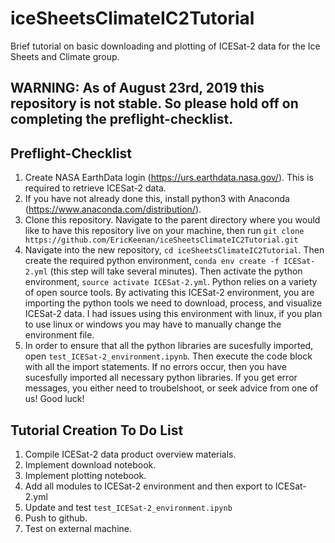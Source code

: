 # iceSheetsClimateIC2Tutorial
Brief tutorial on basic downloading and plotting of ICESat-2 data for the Ice Sheets and Climate group.
## WARNING: As of August 23rd, 2019 this repository is not stable. So please hold off on completing the preflight-checklist. 
## Preflight-Checklist
1. Create NASA EarthData login (https://urs.earthdata.nasa.gov/). This is required to retrieve ICESat-2 data.
2. If you have not already done this, install python3 with Anaconda (https://www.anaconda.com/distribution/).
3. Clone this repository. Navigate to the parent directory where you would like to have this repository live on your machine, then run `git clone https://github.com/EricKeenan/iceSheetsClimateIC2Tutorial.git` 
4. Navigate into the new repository, `cd iceSheetsClimateIC2Tutorial`. Then create  the required python environment, `conda env create -f ICESat-2.yml` (this step will take several minutes). Then activate the python environment, `source activate ICESat-2.yml`. Python relies on a variety of open source tools. By activating this ICESat-2 environment, you are importing the python tools we need to download, process, and visualize ICESat-2 data. I had issues using this environment with linux, if you plan to use linux or windows you may have to manually change the environment file. 
5. In order to ensure that all the python libraries are sucesfully imported, open `test_ICESat-2_environment.ipynb`. Then execute the code block with all the import statements. If no errors occur, then you have sucesfully imported all necessary python libraries. If you get error messages, you either need to troubelshoot, or seek advice from one of us! Good luck!  

## Tutorial Creation To Do List
1. Compile ICESat-2 data product overview materials. 
2. Implement download notebook.
3. Implement plotting notebook.
4. Add all modules to ICESat-2 environment and then export to ICESat-2.yml
5. Update and test `test_ICESat-2_environment.ipynb`
6. Push to github.
7. Test on external machine.  

